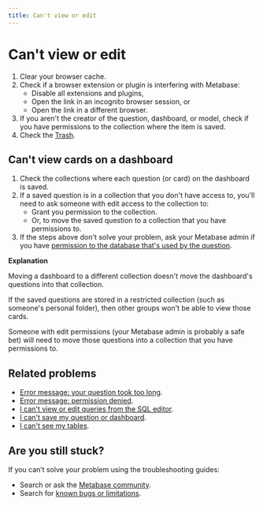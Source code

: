 ```yaml
---
title: Can't view or edit
---
```


# Can't view or edit

1. Clear your browser cache.
2. Check if a browser extension or plugin is interfering with Metabase:
   - Disable all extensions and plugins,
   - Open the link in an incognito browser session, or
   - Open the link in a different browser.
3. If you aren't the creator of the question, dashboard, or model, check if you have permissions to the collection where the item is saved.
4. Check the [Trash](../exploration-and-organization/delete-and-restore.md/#see-items-in-trash).

## Can't view cards on a dashboard

1. Check the collections where each question (or card) on the dashboard is saved.
2. If a saved question is in a collection that you don't have access to, you'll need to ask someone with edit access to the collection to:
   - Grant you permission to the collection.
   - Or, to move the saved question to a collection that you have permissions to.
3. If the steps above don't solve your problem, ask your Metabase admin if you have [permission to the database that's used by the question](../permissions/data.md/#blocked-view-data-permission).

**Explanation**

Moving a dashboard to a different collection doesn't move the dashboard's questions into that collection.

If the saved questions are stored in a restricted collection (such as someone's personal folder), then other groups won't be able to view those cards.

Someone with edit permissions (your Metabase admin is probably a safe bet) will need to move those questions into a collection that you have permissions to.

## Related problems

- [Error message: your question took too long](./timeout.md).
- [Error message: permission denied](./data-permissions.md/#getting-a-permission-denied-error-message).
- [I can't view or edit queries from the SQL editor](./data-permissions.md/#a-user-group-cant-access-the-sql-editor).
- [I can't save my question or dashboard](./proxies.md).
- [I can't see my tables](./cant-see-tables.md).

## Are you still stuck?

If you can’t solve your problem using the troubleshooting guides:

- Search or ask the [Metabase community](https://discourse.metabase.com/).
- Search for [known bugs or limitations](./known-issues.md).
